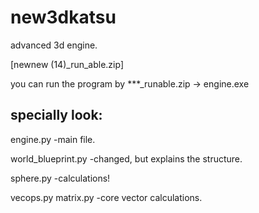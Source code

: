 # new3dkatsu
 advanced 3d engine.

[newnew (14)_run_able.zip]

you can run the program by
***_runable.zip -> engine.exe

## specially look:

engine.py
-main file.

world_blueprint.py
-changed, but explains the structure.

sphere.py
-calculations!

vecops.py
matrix.py
-core vector calculations.

